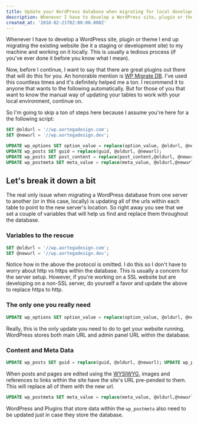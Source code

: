 ```yaml
---
title: Update your WordPress database when migrating for local development with SQL.
description: Whenever I have to develop a WordPress site, plugin or theme I end up migrating the existing website (be it a staging or development site) to my machine and working on it locally. This is usually a tedious process (if you've ever done it before you know what I mean).
created_at: '2018-02-21T02:00:00.000Z'
---
```


Whenever I have to develop a WordPress site, plugin or theme I end up migrating the existing website (be it a staging or development site) to my machine and working on it locally. This is usually a tedious process (if you've ever done it before you know what I mean).

Now, before I continue, I want to say that there are great plugins out there that will do this for you. An honorable mention is [WP Migrate DB](https://wordpress.org/plugins/wp-migrate-db/). I've used this countless times and it's definitely helped me a ton. I recommend it to anyone that wants to the following automatically. But for those of you that want to know the manual way of updating your tables to work with your local environment, continue on.

So I'm going to skip a ton of steps here because I assume you're here for a the following script:

```sql
SET @oldurl = '//wp.aortegadesign.com';
SET @newurl = '//wp.aortegadesign.dev';

UPDATE wp_options SET option_value = replace(option_value, @oldurl, @newurl) WHERE option_name = 'home' OR option_name = 'siteurl';
UPDATE wp_posts SET guid = replace(guid, @oldurl, @newurl);
UPDATE wp_posts SET post_content = replace(post_content,@oldurl, @newurl);
UPDATE wp_postmeta SET meta_value = replace(meta_value, @oldurl,@newurl); 
```

## Let's break it down a bit

The real only issue when migrating a WordPress database from one server to another (or in this case, locally) is updating all of the urls within each table to point to the new server's location. So right away you see that we set a couple of variables that will help us find and replace them throughout the database.

### Variables to the rescue

```sql
SET @oldurl = '//wp.aortegadesign.com';
SET @newurl = '//wp.aortegadesign.dev';
```

Notice how in the above the protocol is omitted. I do this so I don't have to worry about http vs https within the database. This is usually a concern for the server setup. However, if you're working on a SSL website but are developing on a non-SSL server, do yourself a favor and update the above to replace https to http.

### The only one you really need

```sql
UPDATE wp_options SET option_value = replace(option_value, @oldurl, @newurl) WHERE option_name = 'home' OR option_name = 'siteurl'; 
```

Really, this is the only update you need to do to get your website running. WordPress stores both main URL and admin panel URL within the database.

### Content and Meta Data

```sql
UPDATE wp_posts SET guid = replace(guid, @oldurl, @newurl); UPDATE wp_posts SET post_content = replace(post_content,@oldurl, @newurl); 
```

When posts and pages are edited using the [WYSIWYG](http://www.mediawiki.org/wiki/WYSIWYG_editor), images and references to links within the site have the site's URL pre-pended to them. This will replace all of them with the new url.

```sql
UPDATE wp_postmeta SET meta_value = replace(meta_value, @oldurl,@newurl);
```

WordPress and Plugins that store data within the `wp_postmeta` also need to be updated just in case they store the database.